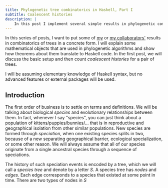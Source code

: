```yaml
---
title: Phylogenetic tree combinatorics in Haskell, Part I
subtitle: Coalescent histories
description: |
    In this post I implement several simple results in phylogenetic combinatorics using Haskell
---
```


In this series of posts, I want to put some of [my](https://egorlappo.github.io) or [my collaborators'](https://rosenberglab.stanford.io) results in combinatorics of trees in a concrete form. I will explain some mathematical objects that are used in phylogenetic algorithms and show how theorems about them translate to Haskell code. In the first post, we will discuss the basic setup and then count _coalescent histories_ for a pair of trees.

I will be assuming elementary knowledge of Haskell syntax, but no advanced features or external packages will be used.

## Introduction

The first order of business is to settle on terms and definitions. We will be talking about biological _species_ and evolutionary relationships between them. In fact, whenever I say "species", you can just think about a population of kittens/puppies/bunnies/... that is in reproductive and geographical isolation from other similar populations. New species are formed through _speciation_, when one existing species splits in two, because of a new separating geographical barrier, ecological specialization, or some other reason. We will always assume that all of our species originate from a single ancestral species through a sequence of speciations.

The history of such speciation events is encoded by a tree, which we will call a _species tree_ and denote by a letter $S$. A species tree has _nodes_ and _edges_. Each edge corresponds to a species that existed at some point in time. There are two types of nodes in $S$
